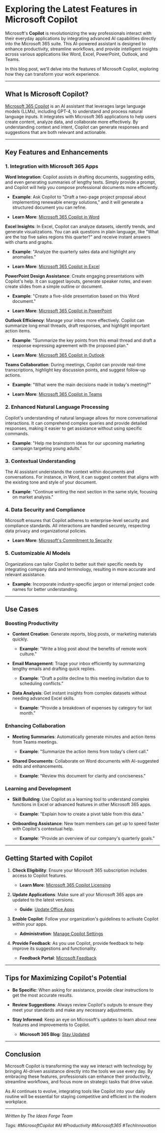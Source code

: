 # Exploring the Latest Features in Microsoft Copilot

Microsoft's **Copilot** is revolutionizing the way professionals interact with their everyday applications by integrating advanced AI capabilities directly into the Microsoft 365 suite. This AI-powered assistant is designed to enhance productivity, streamline workflows, and provide intelligent insights across various applications like Word, Excel, PowerPoint, Outlook, and Teams.

In this blog post, we'll delve into the features of Microsoft Copilot, exploring how they can transform your work experience.

---

## What Is Microsoft Copilot?

[Microsoft 365 Copilot](https://www.microsoft.com/en-us/microsoft-365/blog/2023/03/16/introducing-microsoft-365-copilot-a-whole-new-way-to-work/) is an AI assistant that leverages large language models (LLMs), including GPT-4, to understand and process natural language inputs. It integrates with Microsoft 365 applications to help users create content, analyze data, and collaborate more effectively. By understanding context and intent, Copilot can generate responses and suggestions that are both relevant and actionable.

---

## Key Features and Enhancements

### 1. Integration with Microsoft 365 Apps

**Word Integration**: Copilot assists in drafting documents, suggesting edits, and even generating summaries of lengthy texts. Simply provide a prompt, and Copilot will help you compose professional documents more efficiently.

- **Example**: Ask Copilot to "Draft a two-page project proposal about implementing renewable energy solutions," and it will generate a structured document you can refine.
  
- **Learn More**: [Microsoft 365 Copilot in Word](https://support.microsoft.com/en-us/office/use-copilot-in-word-to-create-and-edit-documents-1234567890abcdef)

**Excel Insights**: In Excel, Copilot can analyze datasets, identify trends, and generate visualizations. You can ask questions in plain language, like "What are the top five sales regions this quarter?" and receive instant answers with charts and graphs.

- **Example**: "Analyze the quarterly sales data and highlight any anomalies."
  
- **Learn More**: [Microsoft 365 Copilot in Excel](https://support.microsoft.com/en-us/office/use-copilot-in-excel-for-data-analysis-0987654321fedcba)

**PowerPoint Design Assistance**: Create engaging presentations with Copilot's help. It can suggest layouts, generate speaker notes, and even create slides from a simple outline or document.

- **Example**: "Create a five-slide presentation based on this Word document."
  
- **Learn More**: [Microsoft 365 Copilot in PowerPoint](https://support.microsoft.com/en-us/office/use-copilot-in-powerpoint-to-create-presentations-1122334455667788)

**Outlook Efficiency**: Manage your inbox more effectively. Copilot can summarize long email threads, draft responses, and highlight important action items.

- **Example**: "Summarize the key points from this email thread and draft a response expressing agreement with the proposed plan."
  
- **Learn More**: [Microsoft 365 Copilot in Outlook](https://support.microsoft.com/en-us/office/use-copilot-in-outlook-to-manage-email-2233445566778899)

**Teams Collaboration**: During meetings, Copilot can provide real-time transcriptions, highlight key discussion points, and suggest follow-up actions.

- **Example**: "What were the main decisions made in today's meeting?"
  
- **Learn More**: [Microsoft 365 Copilot in Teams](https://support.microsoft.com/en-us/office/use-copilot-in-teams-for-meeting-summaries-3344556677889900)

### 2. Enhanced Natural Language Processing

Copilot's understanding of natural language allows for more conversational interactions. It can comprehend complex queries and provide detailed responses, making it easier to get assistance without using specific commands.

- **Example**: "Help me brainstorm ideas for our upcoming marketing campaign targeting young adults."

### 3. Contextual Understanding

The AI assistant understands the context within documents and conversations. For instance, in Word, it can suggest content that aligns with the existing tone and style of your document.

- **Example**: "Continue writing the next section in the same style, focusing on market analysis."

### 4. Data Security and Compliance

Microsoft ensures that Copilot adheres to enterprise-level security and compliance standards. All interactions are handled securely, respecting data privacy and organizational policies.

- **Learn More**: [Microsoft's Commitment to Security](https://www.microsoft.com/en-us/trust-center)

### 5. Customizable AI Models

Organizations can tailor Copilot to better suit their specific needs by integrating company data and terminology, resulting in more accurate and relevant assistance.

- **Example**: Incorporate industry-specific jargon or internal project code names for better understanding.

---

## Use Cases

### Boosting Productivity

- **Content Creation**: Generate reports, blog posts, or marketing materials quickly.

  - **Example**: "Write a blog post about the benefits of remote work culture."

- **Email Management**: Triage your inbox efficiently by summarizing lengthy emails and drafting quick replies.

  - **Example**: "Draft a polite decline to this meeting invitation due to scheduling conflicts."

- **Data Analysis**: Get instant insights from complex datasets without needing advanced Excel skills.

  - **Example**: "Provide a breakdown of expenses by category for last month."

### Enhancing Collaboration

- **Meeting Summaries**: Automatically generate minutes and action items from Teams meetings.

  - **Example**: "Summarize the action items from today's client call."

- **Shared Documents**: Collaborate on Word documents with AI-suggested edits and enhancements.

  - **Example**: "Review this document for clarity and conciseness."

### Learning and Development

- **Skill Building**: Use Copilot as a learning tool to understand complex functions in Excel or advanced features in other Microsoft 365 apps.

  - **Example**: "Explain how to create a pivot table from this data."

- **Onboarding Assistance**: New team members can get up to speed faster with Copilot's contextual help.

  - **Example**: "Provide an overview of our company's quarterly goals."

---

## Getting Started with Copilot

1. **Check Eligibility**: Ensure your Microsoft 365 subscription includes access to Copilot features.

   - **Learn More**: [Microsoft 365 Copilot Licensing](https://www.microsoft.com/en-us/microsoft-365/copilot/pricing)

2. **Update Applications**: Make sure all your Microsoft 365 apps are updated to the latest versions.

   - **Guide**: [Update Office Apps](https://support.microsoft.com/en-us/office/update-office-and-your-computer-with-microsoft-update-2ab296f3-7f03-43d6-8785-0a8e8e333bf1)

3. **Enable Copilot**: Follow your organization's guidelines to activate Copilot within your apps.

   - **Administration**: [Manage Copilot Settings](https://docs.microsoft.com/en-us/microsoft-365/admin/manage/manage-copilot)

4. **Provide Feedback**: As you use Copilot, provide feedback to help improve its suggestions and functionality.

   - **Feedback Portal**: [Microsoft Feedback](https://feedbackportal.microsoft.com/feedback)

---

## Tips for Maximizing Copilot's Potential

- **Be Specific**: When asking for assistance, provide clear instructions to get the most accurate results.

- **Review Suggestions**: Always review Copilot's outputs to ensure they meet your standards and make any necessary adjustments.

- **Stay Informed**: Keep an eye on Microsoft's updates to learn about new features and improvements to Copilot.

  - **Microsoft 365 Blog**: [Stay Updated](https://www.microsoft.com/en-us/microsoft-365/blog/)

---

## Conclusion

Microsoft Copilot is transforming the way we interact with technology by bringing AI-driven assistance directly into the tools we use every day. By embracing these features, professionals can enhance their productivity, streamline workflows, and focus more on strategic tasks that drive value.

As AI continues to evolve, integrating tools like Copilot into your daily routine will be essential for staying competitive and efficient in the modern workplace.

---

*Written by The Ideas Forge Team*

*Tags: #MicrosoftCopilot #AI #Productivity #Microsoft365 #TechInnovation*
```
